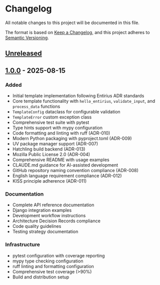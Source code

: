 # Changelog

All notable changes to this project will be documented in this file.

The format is based on [Keep a Changelog](https://keepachangelog.com/en/1.0.0/),
and this project adheres to [Semantic Versioning](https://semver.org/spec/v2.0.0.html).

## [Unreleased]

## [1.0.0] - 2025-08-15

### Added
- Initial template implementation following Entirius ADR standards
- Core template functionality with `hello_entirius`, `validate_input`, and `process_data` functions
- `TemplateConfig` dataclass for configurable validation
- `TemplateError` custom exception class
- Comprehensive test suite with pytest
- Type hints support with mypy configuration
- Code formatting and linting with ruff (ADR-010)
- Modern Python packaging with pyproject.toml (ADR-009)
- UV package manager support (ADR-007)
- Hatchling build backend (ADR-013)
- Mozilla Public License 2.0 (ADR-004)
- Comprehensive README with usage examples
- CLAUDE.md guidance for AI-assisted development
- GitHub repository naming convention compliance (ADR-008)
- English language requirement compliance (ADR-012)
- KISS principle adherence (ADR-011)

### Documentation
- Complete API reference documentation
- Django integration examples
- Development workflow instructions
- Architecture Decision Records compliance
- Code quality guidelines
- Testing strategy documentation

### Infrastructure
- pytest configuration with coverage reporting
- mypy type checking configuration
- ruff linting and formatting configuration
- Comprehensive test coverage (>90%)
- Build and distribution setup

[Unreleased]: https://github.com/entirius/entirius-pylib-template/compare/v1.0.0...HEAD
[1.0.0]: https://github.com/entirius/entirius-pylib-template/releases/tag/v1.0.0